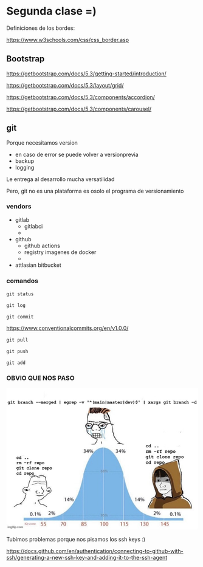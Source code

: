 # Segunda clase =) 

Definiciones de los bordes:

https://www.w3schools.com/css/css_border.asp

## Bootstrap

https://getbootstrap.com/docs/5.3/getting-started/introduction/

https://getbootstrap.com/docs/5.3/layout/grid/

https://getbootstrap.com/docs/5.3/components/accordion/

https://getbootstrap.com/docs/5.3/components/carousel/

## git

Porque necesitamos version

- en caso de error se puede volver a versionprevia
- backup
- logging

Le entrega al desarrollo mucha versatilidad

Pero, git no es una plataforma
es osolo el programa de versionamiento


### vendors

- gitlab
  - gitlabci
  - 
- github
  - github actions
  - registry imagenes de docker
  - 
- attlasian bitbucket

### comandos
```
git status
```
```
git log
```
```
git commit
```
https://www.conventionalcommits.org/en/v1.0.0/
```
git pull
```
```
git push
```
```
git add
```

### OBVIO QUE NOS PASO

![](../img/001.jpg)

Tubimos problemas porque nos pisamos los ssh keys :) 

https://docs.github.com/en/authentication/connecting-to-github-with-ssh/generating-a-new-ssh-key-and-adding-it-to-the-ssh-agent

